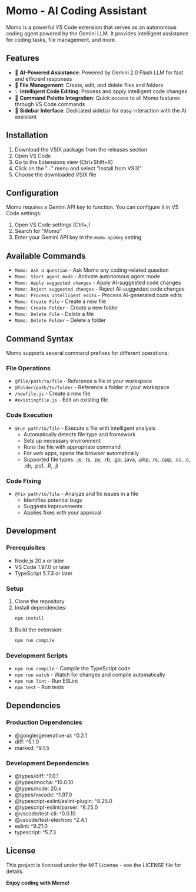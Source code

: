 # Momo - AI Coding Assistant

Momo is a powerful VS Code extension that serves as an autonomous coding agent powered by the Gemini LLM. It provides intelligent assistance for coding tasks, file management, and more.

## Features

- 🤖 **AI-Powered Assistance**: Powered by Gemini 2.0 Flash LLM for fast and efficient responses
- 📝 **File Management**: Create, edit, and delete files and folders
- 💡 **Intelligent Code Editing**: Process and apply intelligent code changes
- 🎯 **Command Palette Integration**: Quick access to all Momo features through VS Code commands
- 🎨 **Sidebar Interface**: Dedicated sidebar for easy interaction with the AI assistant

## Installation

1. Download the VSIX package from the releases section
2. Open VS Code
3. Go to the Extensions view (Ctrl+Shift+X)
4. Click on the "..." menu and select "Install from VSIX"
5. Choose the downloaded VSIX file

## Configuration

Momo requires a Gemini API key to function. You can configure it in VS Code settings:

1. Open VS Code settings (Ctrl+,)
2. Search for "Momo"
3. Enter your Gemini API key in the `momo.apiKey` setting

## Available Commands

- `Momo: Ask a question` - Ask Momo any coding-related question
- `Momo: Start agent mode` - Activate autonomous agent mode
- `Momo: Apply suggested changes` - Apply AI-suggested code changes
- `Momo: Reject suggested changes` - Reject AI-suggested code changes
- `Momo: Process intelligent edits` - Process AI-generated code edits
- `Momo: Create File` - Create a new file
- `Momo: Create Folder` - Create a new folder
- `Momo: Delete File` - Delete a file
- `Momo: Delete Folder` - Delete a folder

## Command Syntax

Momo supports several command prefixes for different operations:

### File Operations
- `@file/path/to/file` - Reference a file in your workspace
- `@folder/path/to/folder` - Reference a folder in your workspace
- `/newfile.js` - Create a new file
- `#existingfile.js` - Edit an existing file

### Code Execution
- `@run path/to/file` - Execute a file with intelligent analysis
  - Automatically detects file type and framework
  - Sets up necessary environment
  - Runs the file with appropriate command
  - For web apps, opens the browser automatically
  - Supported file types: .js, .ts, .py, .rb, .go, .java, .php, .rs, .cpp, .cc, .c, .sh, .ps1, .R, .jl

### Code Fixing
- `@fix path/to/file` - Analyze and fix issues in a file
  - Identifies potential bugs
  - Suggests improvements
  - Applies fixes with your approval

## Development

### Prerequisites

- Node.js 20.x or later
- VS Code 1.97.0 or later
- TypeScript 5.7.3 or later

### Setup

1. Clone the repository
2. Install dependencies:
   ```bash
   npm install
   ```
3. Build the extension:
   ```bash
   npm run compile
   ```

### Development Scripts

- `npm run compile` - Compile the TypeScript code
- `npm run watch` - Watch for changes and compile automatically
- `npm run lint` - Run ESLint
- `npm test` - Run tests

## Dependencies

### Production Dependencies
- @google/generative-ai: ^0.2.1
- diff: ^5.1.0
- marked: ^9.1.5

### Development Dependencies
- @types/diff: ^7.0.1
- @types/mocha: ^10.0.10
- @types/node: 20.x
- @types/vscode: ^1.97.0
- @typescript-eslint/eslint-plugin: ^8.25.0
- @typescript-eslint/parser: ^8.25.0
- @vscode/test-cli: ^0.0.10
- @vscode/test-electron: ^2.4.1
- eslint: ^9.21.0
- typescript: ^5.7.3

## License

This project is licensed under the MIT License - see the LICENSE file for details.


**Enjoy coding with Momo!**
